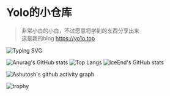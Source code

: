 # Yolo的小仓库
> 非常小白的小白，不过愿意将学到的东西分享出来\
> 这是我的blog https://yo1o.top



![Typing SVG](https://readme-typing-svg.demolab.com/?lines=Njupt,啥也不会的大学牲;VN+Misc)

![Anurag's GitHub stats](https://github-readme-stats.vercel.app/api?username=Yo1o-sir)
![Top Langs](https://github-readme-stats.vercel.app/api/top-langs/?username=Yo1o-sir)
![IceEnd's GitHub stats](https://github-immortality.vercel.app/api?username=Yo1o-sir)



![Ashutosh's github activity graph](https://github-readme-activity-graph.vercel.app/graph?username=Yo1o-sir)




![trophy](https://github-profile-trophy.vercel.app/?username=Yo1o-sir)
